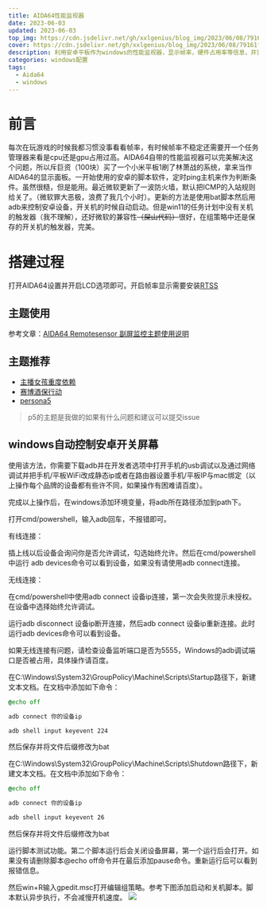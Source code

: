 ```yaml
---
title: AIDA64性能监视器
date: 2023-06-03
updated: 2023-06-03
top_img: https://cdn.jsdelivr.net/gh/xxlgenius/blog_img/2023/06/08/79161f8143ad4f5fb085c3a5ba473b5f.png
cover: https://cdn.jsdelivr.net/gh/xxlgenius/blog_img/2023/06/08/79161f8143ad4f5fb085c3a5ba473b5f.png
description: 利用安卓平板作为windows的性能监视器，显示帧率，硬件占用率等信息，并实现与Windows系统同步息屏
categories: windows配置
tags:
  - Aida64
  - windows
---
```

# 前言
每次在玩游戏的时候我都习惯没事看看帧率，有时候帧率不稳定还需要开一个任务管理器来看是cpu还是gpu占用过高。AIDA64自带的性能监视器可以完美解决这个问题，所以斥巨资（100块）买了一个小米平板1刷了林萧战的系统，拿来当作AIDA64的显示面板。一开始使用的安卓的脚本软件，定时ping主机来作为判断条件。虽然很糙，但是能用。最近微软更新了一波防火墙，默认把ICMP的入站规则给关了。（微软罪大恶极，浪费了我几个小时）。更新的方法是使用bat脚本然后用adb来控制安卓设备，开关机的时候自动启动。但是win11的任务计划中没有关机的触发器（我不理解），还好微软的兼容性~~（屎山代码）~~很好，在组策略中还是保存的开关机的触发器，完美。

# 搭建过程

打开AIDA64设置并开启LCD选项即可。开启帧率显示需要安装[RTSS](https://www.guru3d.com/files-details/rtss-rivatuner-statistics-server-download.html)

## 主题使用
参考文章：[AIDA64 Remotesensor 副屏监控主题使用说明](https://www.bilibili.com/read/cv16164486)

## 主题推荐

* [主播女孩重度依赖](https://www.bilibili.com/video/BV1P94y1o7yE)
* [赛博酒保行动](https://www.bilibili.com/video/BV15i4y1C7WL)
* [persona5](https://www.bilibili.com/read/cv22232557)

> p5的主题是我做的如果有什么问题和建议可以提交issue

## windows自动控制安卓开关屏幕

使用该方法，你需要下载adb并在开发者选项中打开手机的usb调试以及通过网络调试并把手机/平板WiFi改成静态ip或者在路由器设置手机/平板IP与mac绑定（以上操作每个品牌的设备都有些许不同，如果操作有困难请百度）。

完成以上操作后，在windows添加环境变量，将adb所在路径添加到path下。

打开cmd/powershell，输入adb回车，不报错即可。

有线连接：

插上线以后设备会询问你是否允许调试，勾选始终允许。然后在cmd/powershell中运行 adb devices命令可以看到设备，如果没有请使用adb connect连接。

无线连接：

在cmd/powershell中使用adb connect 设备ip连接，第一次会失败提示未授权。在设备中选择始终允许调试。

运行adb disconnect 设备ip断开连接，然后adb connect 设备ip重新连接。此时运行adb devices命令可以看到设备。

如果无线连接有问题，请检查设备监听端口是否为5555，Windows的adb调试端口是否被占用，具体操作请百度。

在C:\Windows\System32\GroupPolicy\Machine\Scripts\Startup路径下，新建文本文档。在文档中添加如下命令：

```bat
@echo off

adb connect 你的设备ip

adb shell input keyevent 224
```

然后保存并将文件后缀修改为bat

在C:\Windows\System32\GroupPolicy\Machine\Scripts\Shutdown路径下，新建文本文档。在文档中添加如下命令：

```bat
@echo off

adb connect 你的设备ip

adb shell input keyevent 26
```

然后保存并将文件后缀修改为bat

运行脚本测试功能。第二个脚本运行后会关闭设备屏幕，第一个运行后会打开。如果没有请删除脚本@echo off命令并在最后添加pause命令。重新运行后可以看到报错信息。

然后win+R输入gpedit.msc打开编辑组策略。参考下图添加启动和关机脚本。脚本默认异步执行，不会减慢开机速度。
![](https://cdn.jsdelivr.net/gh/xxlgenius/blog_img/2023/06/11/98a609c32887c4e56ff29018c3d876e1.png)


